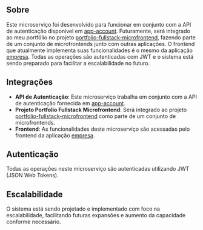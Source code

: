 ## Sobre

Este microserviço foi desenvolvido para funcionar em conjunto com a API de autenticação disponível em [app-account](https://github.com/NielDevSft/app-account). Futuramente, será integrado ao meu portfólio no projeto [portfolio-fullstack-microfrontend](https://github.com/NielDevSft/portfolio-fullstack-microfrontend), fazendo parte de um conjunto de microfrontends junto com outras aplicações. O frontend que atualmente implementa suas funcionalidades é o mesmo da aplicação [empresa](https://github.com/NielDevSft/empresa). Todas as operações são autenticadas com JWT e o sistema está sendo preparado para facilitar a escalabilidade no futuro.

## Integrações

- **API de Autenticação**: Este microserviço trabalha em conjunto com a API de autenticação fornecida em [app-account](https://github.com/NielDevSft/app-account).
- **Projeto Portfolio Fullstack Microfrontend**: Será integrado ao projeto [portfolio-fullstack-microfrontend](https://github.com/NielDevSft/portfolio-fullstack-microfrontend) como parte de um conjunto de microfrontends.
- **Frontend**: As funcionalidades deste microserviço são acessadas pelo frontend da aplicação [empresa](https://github.com/NielDevSft/empresa).

## Autenticação

Todas as operações neste microserviço são autenticadas utilizando JWT (JSON Web Tokens).

## Escalabilidade

O sistema está sendo projetado e implementado com foco na escalabilidade, facilitando futuras expansões e aumento da capacidade conforme necessário.
